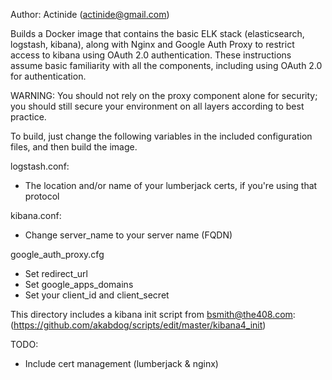 Author: Actinide (actinide@gmail.com)

Builds a Docker image that contains the basic ELK stack (elasticsearch, logstash, kibana), along with Nginx and Google Auth Proxy to restrict access to kibana using OAuth 2.0 authentication. These instructions assume basic familiarity with all the components, including using OAuth 2.0 for authentication.

WARNING: You should not rely on the proxy component alone for security; you should still secure your environment on all layers according to best practice.

To build, just change the following variables in the included configuration files, and then build the image.

logstash.conf:
- The location and/or name of your lumberjack certs, if you're using that protocol

kibana.conf:
- Change server_name to your server name (FQDN)

google_auth_proxy.cfg
- Set redirect_url
- Set google_apps_domains
- Set your client_id and client_secret

This directory includes a kibana init script from bsmith@the408.com: (https://github.com/akabdog/scripts/edit/master/kibana4_init)

TODO:
- Include cert management (lumberjack & nginx)
